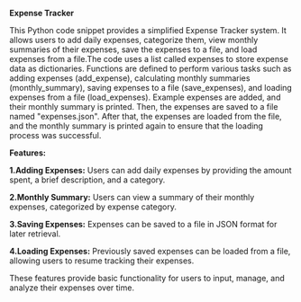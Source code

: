 **Expense Tracker**

This Python code snippet provides a simplified Expense Tracker system. It allows users to add daily expenses, categorize them, view monthly summaries of their expenses, save the expenses to a file, and load expenses from a file.The code uses a list called expenses to store expense data as dictionaries. Functions are defined to perform various tasks such as adding expenses (add_expense), calculating monthly summaries (monthly_summary), saving expenses to a file (save_expenses), and loading expenses from a file (load_expenses).
Example expenses are added, and their monthly summary is printed. Then, the expenses are saved to a file named "expenses.json". After that, the expenses are loaded from the file, and the monthly summary is printed again to ensure that the loading process was successful.

**Features:**

**1.Adding Expenses:** Users can add daily expenses by providing the amount spent, a brief description, and a category.

**2.Monthly Summary:** Users can view a summary of their monthly expenses, categorized by expense category.

**3.Saving Expenses:** Expenses can be saved to a file in JSON format for later retrieval.

**4.Loading Expenses:** Previously saved expenses can be loaded from a file, allowing users to resume tracking their expenses.

These features provide basic functionality for users to input, manage, and analyze their expenses over time.





